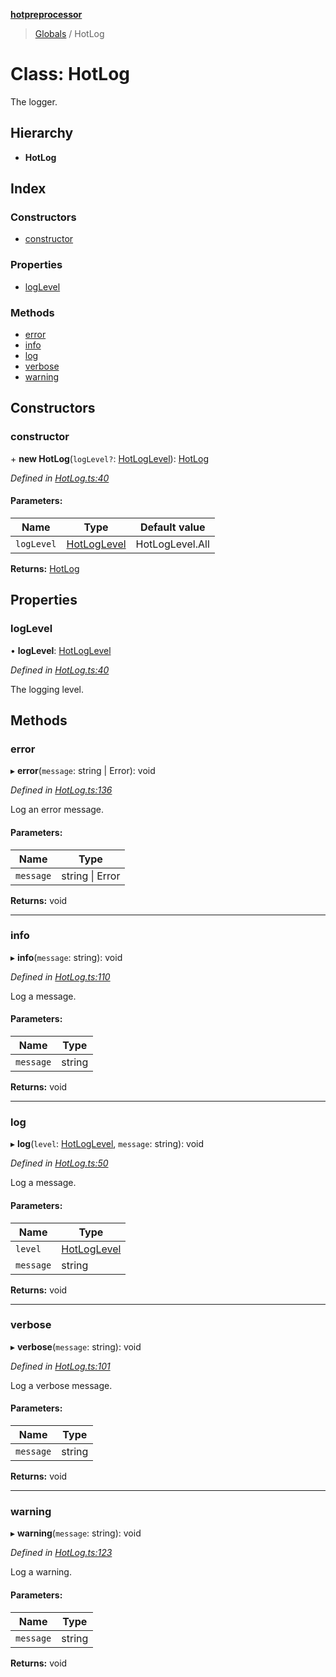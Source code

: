 **[hotpreprocessor](../README.md)**

> [Globals](../globals.md) / HotLog

# Class: HotLog

The logger.

## Hierarchy

* **HotLog**

## Index

### Constructors

* [constructor](hotlog.md#constructor)

### Properties

* [logLevel](hotlog.md#loglevel)

### Methods

* [error](hotlog.md#error)
* [info](hotlog.md#info)
* [log](hotlog.md#log)
* [verbose](hotlog.md#verbose)
* [warning](hotlog.md#warning)

## Constructors

### constructor

\+ **new HotLog**(`logLevel?`: [HotLogLevel](../enums/hotloglevel.md)): [HotLog](hotlog.md)

*Defined in [HotLog.ts:40](https://github.com/OurFreeLight/HotPreprocessor/blob/f104630/src/HotLog.ts#L40)*

#### Parameters:

Name | Type | Default value |
------ | ------ | ------ |
`logLevel` | [HotLogLevel](../enums/hotloglevel.md) | HotLogLevel.All |

**Returns:** [HotLog](hotlog.md)

## Properties

### logLevel

•  **logLevel**: [HotLogLevel](../enums/hotloglevel.md)

*Defined in [HotLog.ts:40](https://github.com/OurFreeLight/HotPreprocessor/blob/f104630/src/HotLog.ts#L40)*

The logging level.

## Methods

### error

▸ **error**(`message`: string \| Error): void

*Defined in [HotLog.ts:136](https://github.com/OurFreeLight/HotPreprocessor/blob/f104630/src/HotLog.ts#L136)*

Log an error message.

#### Parameters:

Name | Type |
------ | ------ |
`message` | string \| Error |

**Returns:** void

___

### info

▸ **info**(`message`: string): void

*Defined in [HotLog.ts:110](https://github.com/OurFreeLight/HotPreprocessor/blob/f104630/src/HotLog.ts#L110)*

Log a message.

#### Parameters:

Name | Type |
------ | ------ |
`message` | string |

**Returns:** void

___

### log

▸ **log**(`level`: [HotLogLevel](../enums/hotloglevel.md), `message`: string): void

*Defined in [HotLog.ts:50](https://github.com/OurFreeLight/HotPreprocessor/blob/f104630/src/HotLog.ts#L50)*

Log a message.

#### Parameters:

Name | Type |
------ | ------ |
`level` | [HotLogLevel](../enums/hotloglevel.md) |
`message` | string |

**Returns:** void

___

### verbose

▸ **verbose**(`message`: string): void

*Defined in [HotLog.ts:101](https://github.com/OurFreeLight/HotPreprocessor/blob/f104630/src/HotLog.ts#L101)*

Log a verbose message.

#### Parameters:

Name | Type |
------ | ------ |
`message` | string |

**Returns:** void

___

### warning

▸ **warning**(`message`: string): void

*Defined in [HotLog.ts:123](https://github.com/OurFreeLight/HotPreprocessor/blob/f104630/src/HotLog.ts#L123)*

Log a warning.

#### Parameters:

Name | Type |
------ | ------ |
`message` | string |

**Returns:** void
